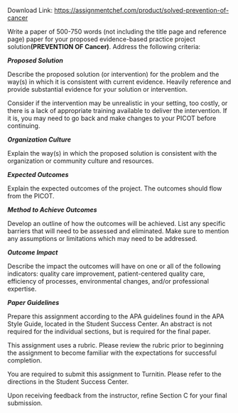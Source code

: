Download Link: https://assignmentchef.com/product/solved-prevention-of-cancer
<br>
<p class="grandcanyonnumberedlist">Write a paper of 500-750 words (not including the title page and reference page) paper for your proposed evidence-based practice project solution<strong>(PREVENTION OF Cancer)</strong>. Address the following criteria:

<p class="grandcanyonnumberedlist"><strong><em>Proposed Solution</em></strong>

Describe the proposed solution (or intervention) for the problem and the way(s) in which it is consistent with current evidence. Heavily reference and provide substantial evidence for your solution or intervention.

Consider if the intervention may be unrealistic in your setting, too costly, or there is a lack of appropriate training available to deliver the intervention. If it is, you may need to go back and make changes to your PICOT before continuing.

<p class="grandcanyonnumberedlist"><strong><em>Organization Culture</em></strong>

<p class="grandcanyonnumberedlist">Explain the way(s) in which the proposed solution is consistent with the organization or community culture and resources.

<p class="grandcanyonnumberedlist"><strong><em>Expected Outcomes</em></strong>

<p class="grandcanyonnumberedlist">Explain the expected outcomes of the project. The outcomes should flow from the PICOT.

<p class="grandcanyonnumberedlist"><strong><em>Method to Achieve Outcomes</em></strong>

<p class="grandcanyonnumberedlist">Develop an outline of how the outcomes will be achieved. List any specific barriers that will need to be assessed and eliminated. Make sure to mention any assumptions or limitations which may need to be addressed.

<p class="grandcanyonnumberedlist"><strong><em>Outcome Impact</em></strong>

<p class="grandcanyonnumberedlist">Describe the impact the outcomes will have on one or all of the following indicators: quality care improvement, patient-centered quality care, efficiency of processes, environmental changes, and/or professional expertise.

<p class="grandcanyonnumberedlist"><em><strong>Paper Guidelines</strong></em>

<p class="grandcanyonnumberedlist">Prepare this assignment according to the APA guidelines found in the APA Style Guide, located in the Student Success Center. An abstract is not required for the individual sections, but is required for the final paper.

This assignment uses a rubric. Please review the rubric prior to beginning the assignment to become familiar with the expectations for successful completion.

You are required to submit this assignment to Turnitin. Please refer to the directions in the Student Success Center.

Upon receiving feedback from the instructor, refine Section C for your final submission.